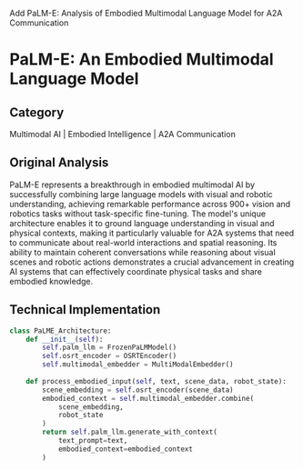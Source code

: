 Add PaLM-E: Analysis of Embodied Multimodal Language Model for A2A Communication
# PaLM-E: An Embodied Multimodal Language Model

## Category
Multimodal AI | Embodied Intelligence | A2A Communication

## Original Analysis
PaLM-E represents a breakthrough in embodied multimodal AI by successfully combining large language models with visual and robotic understanding, achieving remarkable performance across 900+ vision and robotics tasks without task-specific fine-tuning. The model's unique architecture enables it to ground language understanding in visual and physical contexts, making it particularly valuable for A2A systems that need to communicate about real-world interactions and spatial reasoning. Its ability to maintain coherent conversations while reasoning about visual scenes and robotic actions demonstrates a crucial advancement in creating AI systems that can effectively coordinate physical tasks and share embodied knowledge.

## Technical Implementation
```python
class PaLME_Architecture:
    def __init__(self):
        self.palm_llm = FrozenPaLMModel()
        self.osrt_encoder = OSRTEncoder()
        self.multimodal_embedder = MultiModalEmbedder()
        
    def process_embodied_input(self, text, scene_data, robot_state):
        scene_embedding = self.osrt_encoder(scene_data)
        embodied_context = self.multimodal_embedder.combine(
            scene_embedding,
            robot_state
        )
        return self.palm_llm.generate_with_context(
            text_prompt=text,
            embodied_context=embodied_context
        )
